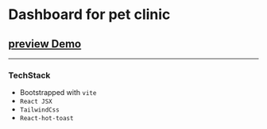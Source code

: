 # Dashboard for pet clinic

## [preview Demo](https://dashboard-v1-seven.vercel.app/)
-----------

### TechStack
- Bootstrapped with `vite`
- `React JSX`
- `TailwindCss`
- `React-hot-toast`